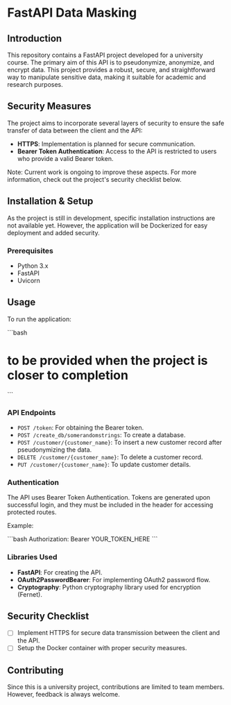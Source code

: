 # FastAPI Data Masking

## Introduction

This repository contains a FastAPI project developed for a university course. The primary aim of this API is to pseudonymize, anonymize, and encrypt data. This project provides a robust, secure, and straightforward way to manipulate sensitive data, making it suitable for academic and research purposes.

## Security Measures

The project aims to incorporate several layers of security to ensure the safe transfer of data between the client and the API:

- **HTTPS**: Implementation is planned for secure communication.
- **Bearer Token Authentication**: Access to the API is restricted to users who provide a valid Bearer token.

Note: Current work is ongoing to improve these aspects. For more information, check out the project's security checklist below.

## Installation & Setup

As the project is still in development, specific installation instructions are not available yet. However, the application will be Dockerized for easy deployment and added security.

### Prerequisites

- Python 3.x
- FastAPI
- Uvicorn

## Usage

To run the application:

\`\`\`bash
# to be provided when the project is closer to completion
\`\`\`

### API Endpoints

- `POST /token`: For obtaining the Bearer token.
- `POST /create_db/somerandomstrings`: To create a database.
- `POST /customer/{customer_name}`: To insert a new customer record after pseudonymizing the data.
- `DELETE /customer/{customer_name}`: To delete a customer record.
- `PUT /customer/{customer_name}`: To update customer details.

### Authentication

The API uses Bearer Token Authentication. Tokens are generated upon successful login, and they must be included in the header for accessing protected routes.

Example:

\`\`\`bash
Authorization: Bearer YOUR_TOKEN_HERE
\`\`\`

### Libraries Used

- **FastAPI**: For creating the API.
- **OAuth2PasswordBearer**: For implementing OAuth2 password flow.
- **Cryptography**: Python cryptography library used for encryption (Fernet).

## Security Checklist

- [ ] Implement HTTPS for secure data transmission between the client and the API.
- [ ] Setup the Docker container with proper security measures.

## Contributing

Since this is a university project, contributions are limited to team members. However, feedback is always welcome.
